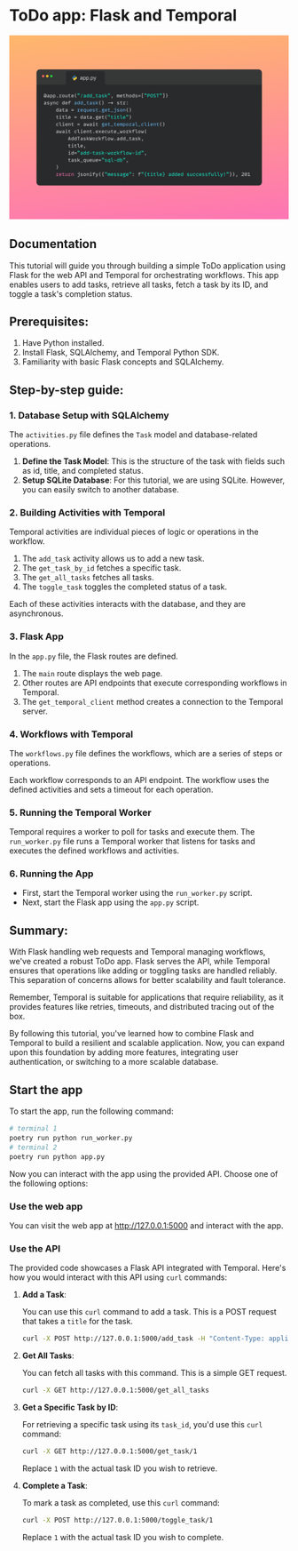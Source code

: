 # ToDo app: Flask and Temporal

![](static/code-example.png)

## Documentation

This tutorial will guide you through building a simple ToDo application using Flask for the web API and Temporal for orchestrating workflows.
This app enables users to add tasks, retrieve all tasks, fetch a task by its ID, and toggle a task's completion status.

## Prerequisites:

1. Have Python installed.
2. Install Flask, SQLAlchemy, and Temporal Python SDK.
3. Familiarity with basic Flask concepts and SQLAlchemy.

## Step-by-step guide:

### 1. Database Setup with SQLAlchemy

The `activities.py` file defines the `Task` model and database-related operations.

1. **Define the Task Model**: This is the structure of the task with fields such as id, title, and completed status.
2. **Setup SQLite Database**: For this tutorial, we are using SQLite. However, you can easily switch to another database.

### 2. Building Activities with Temporal

Temporal activities are individual pieces of logic or operations in the workflow.

1. The `add_task` activity allows us to add a new task.
2. The `get_task_by_id` fetches a specific task.
3. The `get_all_tasks` fetches all tasks.
4. The `toggle_task` toggles the completed status of a task.

Each of these activities interacts with the database, and they are asynchronous.

### 3. Flask App

In the `app.py` file, the Flask routes are defined.

1. The `main` route displays the web page.
2. Other routes are API endpoints that execute corresponding workflows in Temporal.
3. The `get_temporal_client` method creates a connection to the Temporal server.

### 4. Workflows with Temporal

The `workflows.py` file defines the workflows, which are a series of steps or operations.

Each workflow corresponds to an API endpoint. The workflow uses the defined activities and sets a timeout for each operation.

### 5. Running the Temporal Worker

Temporal requires a worker to poll for tasks and execute them. The `run_worker.py` file runs a Temporal worker that listens for tasks and executes the defined workflows and activities.

### 6. Running the App

- First, start the Temporal worker using the `run_worker.py` script.
- Next, start the Flask app using the `app.py` script.

## Summary:

With Flask handling web requests and Temporal managing workflows, we've created a robust ToDo app. Flask serves the API, while Temporal ensures that operations like adding or toggling tasks are handled reliably. This separation of concerns allows for better scalability and fault tolerance. 

Remember, Temporal is suitable for applications that require reliability, as it provides features like retries, timeouts, and distributed tracing out of the box.

By following this tutorial, you've learned how to combine Flask and Temporal to build a resilient and scalable application. Now, you can expand upon this foundation by adding more features, integrating user authentication, or switching to a more scalable database.

## Start the app

To start the app, run the following command:

```bash
# terminal 1
poetry run python run_worker.py
# terminal 2
poetry run python app.py
```

Now you can interact with the app using the provided API.
Choose one of the following options:

### Use the web app

You can visit the web app at http://127.0.0.1:5000 and interact with the app.

### Use the API

The provided code showcases a Flask API integrated with Temporal.
Here's how you would interact with this API using `curl` commands:

1. **Add a Task**:

   You can use this `curl` command to add a task. This is a POST request that takes a `title` for the task.

   ```bash
   curl -X POST http://127.0.0.1:5000/add_task -H "Content-Type: application/json" -d '{"title": "Hello World!"}'
   ```

2. **Get All Tasks**:

   You can fetch all tasks with this command.
   This is a simple GET request.

   ```bash
   curl -X GET http://127.0.0.1:5000/get_all_tasks
   ```

3. **Get a Specific Task by ID**:

   For retrieving a specific task using its `task_id`, you'd use this `curl` command:

   ```bash
   curl -X GET http://127.0.0.1:5000/get_task/1
   ```

   Replace `1` with the actual task ID you wish to retrieve.

4. **Complete a Task**:

   To mark a task as completed, use this `curl` command:

   ```bash
   curl -X POST http://127.0.0.1:5000/toggle_task/1
   ```

   Replace `1` with the actual task ID you wish to complete.